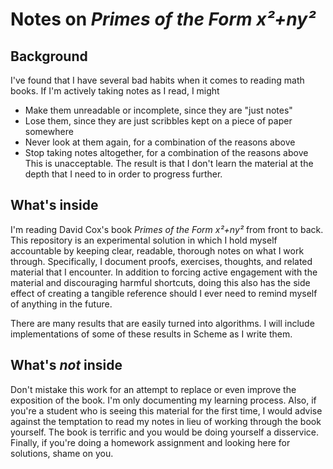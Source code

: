 # Notes on *Primes of the Form x²+ny²*

## Background

I've found that I have several bad habits when it comes to reading math books. If I'm actively taking notes as I read, I might
 * Make them unreadable or incomplete, since they are "just notes"
 * Lose them, since they are just scribbles kept on a piece of paper somewhere
 * Never look at them again, for a combination of the reasons above
 * Stop taking notes altogether, for a combination of the reasons above
This is unacceptable. The result is that I don't learn the material at the depth that I need to in order to progress further.

## What's inside

I'm reading David Cox's book *Primes of the Form x²+ny²* from front to back. This repository is an experimental solution in which I hold myself accountable by keeping clear, readable, thorough notes on what I work through. Specifically, I document proofs, exercises, thoughts, and related material that I encounter. In addition to forcing active engagement with the material and discouraging harmful shortcuts, doing this also has the side effect of creating a tangible reference should I ever need to remind myself of anything in the future.

There are many results that are easily turned into algorithms. I will include implementations of some of these results in Scheme as I write them.

## What's *not* inside

Don't mistake this work for an attempt to replace or even improve the exposition of the book. I'm only documenting my learning process. Also, if you're a student who is seeing this material for the first time, I would advise against the temptation to read my notes in lieu of working through the book yourself. The book is terrific and you would be doing yourself a disservice. Finally, if you're doing a homework assignment and looking here for solutions, shame on you.
